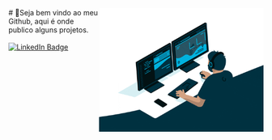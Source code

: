 <img src = "giphy.gif" width = "325px" align = "right">
# 👾Seja bem vindo ao meu Github, aqui é onde publico alguns projetos. 
<div id="badges">
  <a href = "https://github.com/adryanhy">
  <br>
    <img src="https://img.shields.io/badge/LinkedIn-blue?style=for-the-badge&logo=linkedin&logoColor=white" alt="LinkedIn Badge"/>
  </a>
</div>

